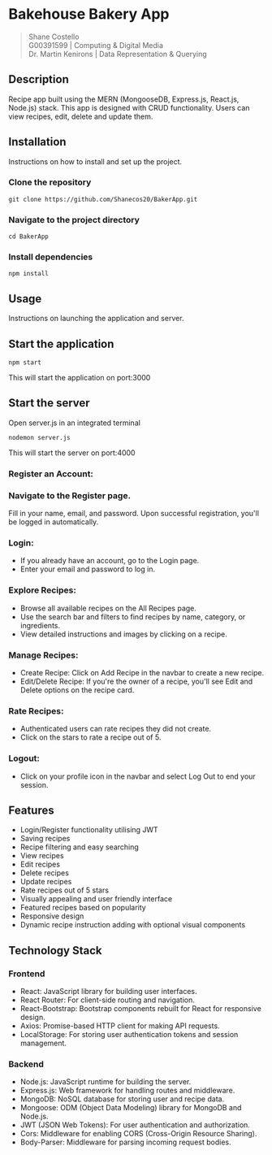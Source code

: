 # Bakehouse Bakery App
> Shane Costello  
> G00391599 | Computing & Digital Media  
> Dr. Martin Kenirons | Data Representation & Querying


## Description

Recipe app built using the MERN (MongooseDB, Express.js, React.js, Node.js) stack. This app is designed with CRUD functionality. Users can view recipes, edit, delete and update them. 
## Installation

Instructions on how to install and set up the project.

### Clone the repository
```
git clone https://github.com/Shanecos20/BakerApp.git
```

### Navigate to the project directory
```
cd BakerApp
```

### Install dependencies
```
npm install
```

## Usage

Instructions on launching the application and server.

## Start the application
```
npm start
```
This will start the application on port:3000

## Start the server

Open server.js in an integrated terminal
```
nodemon server.js
```
This will start the server on port:4000

### Register an Account:

### Navigate to the Register page.
Fill in your name, email, and password.
Upon successful registration, you'll be logged in automatically.

### Login:
- If you already have an account, go to the Login page.
- Enter your email and password to log in.

### Explore Recipes:
- Browse all available recipes on the All Recipes page.
- Use the search bar and filters to find recipes by name, category, or ingredients.
- View detailed instructions and images by clicking on a recipe.

### Manage Recipes:

- Create Recipe: Click on Add Recipe in the navbar to create a new recipe.
- Edit/Delete Recipe: If you're the owner of a recipe, you'll see Edit and Delete options on the recipe card.
  
### Rate Recipes:
- Authenticated users can rate recipes they did not create.
- Click on the stars to rate a recipe out of 5.

### Logout:
- Click on your profile icon in the navbar and select Log Out to end your session.



## Features

- Login/Register functionality utilising JWT
- Saving recipes
- Recipe filtering and easy searching
- View recipes
- Edit recipes
- Delete recipes
- Update recipes
- Rate recipes out of 5 stars
- Visually appealing and user friendly interface
- Featured recipes based on popularity
- Responsive design
- Dynamic recipe instruction adding with optional visual components

## Technology Stack

### Frontend
- React: JavaScript library for building user interfaces.
- React Router: For client-side routing and navigation.
- React-Bootstrap: Bootstrap components rebuilt for React for responsive design.
- Axios: Promise-based HTTP client for making API requests.
- LocalStorage: For storing user authentication tokens and session management.

### Backend  
- Node.js: JavaScript runtime for building the server.
- Express.js: Web framework for handling routes and middleware.
- MongoDB: NoSQL database for storing user and recipe data.
- Mongoose: ODM (Object Data Modeling) library for MongoDB and Node.js.
- JWT (JSON Web Tokens): For user authentication and authorization.
- Cors: Middleware for enabling CORS (Cross-Origin Resource Sharing).
- Body-Parser: Middleware for parsing incoming request bodies.


###
